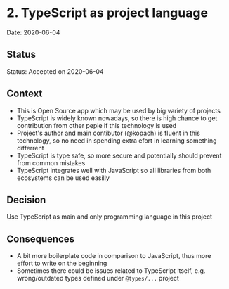 # 2. TypeScript as project language

Date: 2020-06-04

## Status

Status: Accepted on 2020-06-04

## Context

* This is Open Source app which may be used by big variety of projects
* TypeScript is widely known nowadays, so there is high chance to get contribution from other peple if this technology is used
* Project's author and main contibutor (@kopach) is fluent in this technology, so no need in spending extra efort in learning something differrent
* TypeScript is type safe, so more secure and potentially should prevent from common mistakes
* TypeScript integrates well with JavaScript so all libraries from both ecosystems can be used easilly

## Decision

Use TypeScript as main and only programming language in this project

## Consequences

* A bit more boilerplate code in comparison to JavaScript, thus more effort to write on the beginning
* Sometimes there could be issues related to TypeScript itself, e.g. wrong/outdated types defined under `@types/...` project
